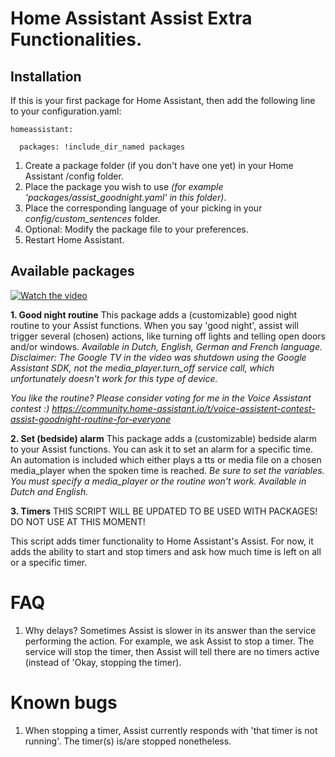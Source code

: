 # Home Assistant Assist Extra Functionalities.

## Installation

If this is your first package for Home Assistant, then add the following line to your configuration.yaml:

`homeassistant:`

`  packages: !include_dir_named packages`

1.  Create a package folder (if you don't have one yet) in your Home Assistant /config folder.
2.  Place the package you wish to use *(for example 'packages/assist_goodnight.yaml' in this folder)*.
3.  Place the corresponding language of your picking in your *config/custom_sentences* folder.
4.  Optional: Modify the package file to your preferences.
5.  Restart Home Assistant.

## Available packages
[![Watch the video](https://img.youtube.com/vi/ebFY_aTDBQI/hqdefault.jpg)](https://www.youtube.com/embed/ebFY_aTDBQI)

**1\. Good night routine**
This package adds a (customizable) good night routine to your Assist functions.
When you say 'good night', assist will trigger several (chosen) actions, like turning off lights and telling open doors and/or windows.
*Available in Dutch, English, German and French language.*
*Disclaimer: The Google TV in the video was shutdown using the Google Assistant SDK, not the media_player.turn_off service call, which unfortunately doesn't work for this type of device.*

*You like the routine? Please consider voting for me in the Voice Assistant contest :) 
https://community.home-assistant.io/t/voice-assistent-contest-assist-goodnight-routine-for-everyone*

**2\. Set (bedside) alarm**
This package adds a (customizable) bedside alarm to your Assist functions.
You can ask it to set an alarm for a specific time. An automation is included which either plays a tts or media file on a chosen media_player when the spoken time is reached.
*Be sure to set the variables. You must specify a media_player or the routine won't work.*
*Available in Dutch and English.*

**3\. Timers**
THIS SCRIPT WILL BE UPDATED TO BE USED WITH PACKAGES! DO NOT USE AT THIS MOMENT!

This script adds timer functionality to Home Assistant's Assist.
For now, it adds the ability to start and stop timers and ask how much time is left on all or a specific timer.

# FAQ

1.  Why delays?
    Sometimes Assist is slower in its answer than the service performing the action.
    For example, we ask Assist to stop a timer. The service will stop the timer, then Assist will tell there are no timers active (instead of 'Okay, stopping the timer).

# Known bugs

1.  When stopping a timer, Assist currently responds with 'that timer is not running'. The timer(s) is/are stopped nonetheless.
